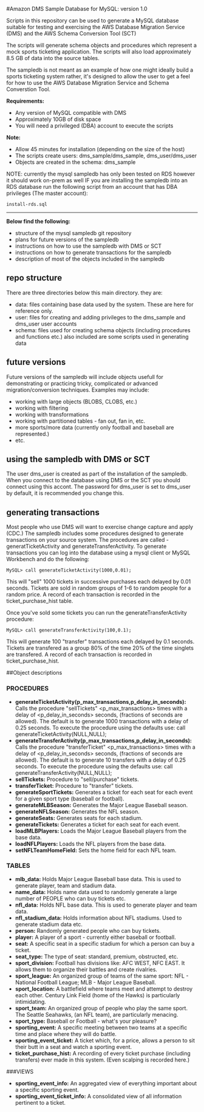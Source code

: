 #Amazon DMS Sample Database for MySQL: version 1.0

Scripts in this repository can be used to generate a MySQL database suitable for testing and exercising
the AWS Database Migration Service (DMS) and the AWS Schema Conversion Tool (SCT)

The scripts will generate schema objects and procedures which represent a mock sports  ticketing application. 
The scripts will also load approximately 8.5 GB of data into the source tables. 

The sampledb is not meant as an example of how one might ideally build a sports ticketing system rather,
it's designed to allow the user to get a feel for how to use the AWS Database Migration Service and Schema Converstion Tool.

**Requirements:**
* Any version of MySQL compatible with DMS
* Approximately 10GB of disk space
* You will need a privileged (DBA) account to execute the scripts

**Note:**
* Allow 45 minutes for installation (depending on the size of the host) 
* The scripts create users: dms_sample/dms_sample, dms_user/dms_user
* Objects are created in the schema: dms_sample

NOTE: currently the mysql sampledb has only been tested on RDS however it should work on-prem as well
IF you are installing the sampledb into an RDS database run the following script from an account that has DBA  privileges (The master account):

`install-rds.sql`



------------------------------------------------------------------------------------------------------------------------
<b>Below find the following:</b>
 * structure of the mysql sampledb git repository
 * plans for future versions of the sampledb
 * instructions on how to use the sampledb with DMS or SCT
 * instructions on how to generate transactions for the sampledb
 * description of most of the objects included in the sampledb

## repo structure
There are three directories below this main directory. they are:
* data: files containing base data used by the system. These are here for reference only.
* user: files for creating and adding privileges to the dms_sample and dms_user user accounts
* schema: files used for creating schema objects (including procedures and functions etc.) also included are some scripts used in generating data

## future versions
Future versions of the sampledb will include objects usefull for demonstrating or practicing tricky, complicated or advanced migration/conversion techniques. Examples may include:
* working with large objects (BLOBS, CLOBS, etc.)
* working with filtering
* working with transformations
* working with partitioned tables - fan out, fan in, etc.
* more sports/more data (currently only football and baseball are represented.)
* etc.

## using the sampledb with DMS or SCT
The user dms_user is created as part of the installation of the sampledb. When you connect to the database using DMS or the SCT you should connect using this accont. The password for dms_user is set to dms_user by default, it is recommended you change this.

## generating transactions 
Most people who use DMS will want to exercise change capture and apply (CDC.) The sampledb includes some procedures designed to generate transactions on your source system. The procedures are called - generatTicketActivity and generateTransferActivity. To generate transactions you can log into the database using a mysql client or MySQL Workbench and do the following:

```
MySQL> call generateTicketActivity(1000,0.01);
```

This will "sell" 1000 tickets in successive purchases each delayed by 0.01 seconds. Tickets are sold in random groups of 1-6 to random people for a random price. A record of each transaction is recorded in the ticket_purchase_hist table.

 Once you've sold some tickets you can run the generateTransferActivity procedure:

```
MySQL> call generateTransferActivity(100,0.1);
````

This will generate 100 "transfer" transactions each delayed by 0.1 seconds. Tickets are transfered as a group 80% of the time 20% of the time singlets are transfered. A record of each transaction is recorded in ticket_purchase_hist.

##Object descriptions
### PROCEDURES
* **generateTicketActivity(p_max_transactions,p_delay_in_seconds):** Calls the procedure "sellTickets" <p_max_transactions> times with a delay of <p_delay_in_seconds> seconds, (fractions of seconds are allowed). The default is to generate 1000 transactions with a delay of 0.25 seconds. To execute the procedure using the defaults use: call generateTicketActivity(NULL,NULL);
* **generateTransferActivity(p_max_transactions,p_delay_in_seconds):** Calls the procedure "transferTicket" <p_max_transactions> times with a delay of <p_delay_in_seconds> seconds, (fractions of seconds are allowed). The default is to generate 10 transfers with a delay of 0.25 seconds. To execute the procedure using the defaults use: call generateTransferActivity(NULL,NULL);
* **sellTickets:** Procedure to "sell/purchase" tickets.
* **transferTicket:** Procedure to "transfer" tickets.
* **generateSportTickets:** Generates a ticket for each seat for each event for a given sport type (baseball or football).
* **generateMLBSeason:** Generates the Major League Baseball season.
* **generateNFLSeason:** Generates the NFL season.
* **generateSeats:** Generates seats for each stadium.
* **generateTickets:** Generates a ticket for each seat for each event.
* **loadMLBPlayers:** Loads the Major League Baseball players from the base data.
* **loadNFLPlayers:** Loads the NFL players from the base data.
* **setNFLTeamHomeField:** Sets the home field for each NFL team.

### TABLES
* **mlb_data:** Holds Major League Baseball base data. This is used to generate player, team and stadium data.
* **name_data:** Holds name data used to randomly generate a large number of PEOPLE who can buy tickets etc.
* **nfl_data:** Holds NFL base data. This is used to generate player and team data.
* **nfl_stadium_data:** Holds information about NFL stadiums. Used to generate stadium data etc.
* **person:** Randomly generated people who can buy tickets.
* **player:** A player of a sport - currently either baseball or football.
* **seat:** A specific seat in a specific stadium for which a person can buy a ticket.
* **seat_type:** The type of seat: standard, premium, obstructed, etc.
* **sport_division:** Football has divisions like: AFC WEST, NFC EAST. It allows them to organize their battles and create rivalries.
* **sport_league:** An organized group of teams of the same sport: NFL - National Football League; MLB - Major League Baseball.
* **sport_location:** A battlefield where teams meet and attempt to destroy each other. Century Link Field (home of the Hawks) is particularly intimidating.
* **sport_team:** An organized group of people who play the same sport. The Seattle Seahawks, (an NFL team), are particularly menacing.
* **sport_type:** Baseball or Football - what's your pleasure?
* **sporting_event:** A specific meeting between two teams at a specific time and place where they will do battle.
* **sporting_event_ticket:** A ticket which, for a price, allows a person to sit their butt in a seat and watch a sporting event.
* **ticket_purchase_hist:** A recording of every ticket purchase (including transfers) ever made in this system. (Even scalping is recorded here.)

###VIEWS
* **sporting_event_info:** An aggregated view of everything important about a specific sporting event.
* **sporting_event_ticket_info:** A consolidated view of all information pertinent to a ticket.

